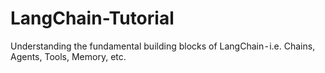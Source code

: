 # LangChain-Tutorial
Understanding the fundamental building blocks of LangChain - i.e. Chains, Agents, Tools, Memory, etc.
